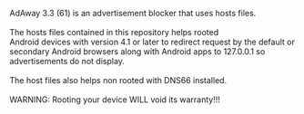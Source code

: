 AdAway 3.3 (61) is an advertisement blocker that uses hosts files.<br>
<br>
The hosts files contained in this repository helps rooted<br>
Android devices with version 4.1 or later to redirect request
by the default or secondary Android browsers along with
Android apps to 127.0.0.1 so advertisements do not display.<br>
<br>
The host files also helps non rooted with DNS66 installed.
<br><br>
WARNING: Rooting your device WILL void its warranty!!!


